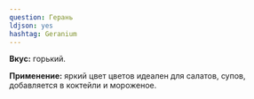 ```yaml
---
question: Герань
ldjson: yes 
hashtag: Geranium
---
```

**Вкус:** горький.

**Применение:** яркий цвет цветов идеален для салатов, супов, добавляется в коктейли и мороженое.

